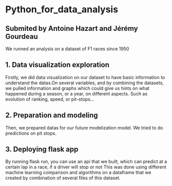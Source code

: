 # Python_for_data_analysis

## Submited by Antoine Hazart and Jérémy Gourdeau


We runned an analysis on a dataset of F1 races since 1950


## 1. Data visualization exploration

Firstly, we did data visualization on our dataset to have basic information to understand the datas.On several variables, and by combining the datasets, we pulled information and graphs which could give us hints on what happened during a season, or a year, on different aspects. Such as evolution of ranking, speed, or pit-stops...


## 2. Preparation and modeling

Then, we prepared datas for our future modelization model. We tried to do predictions on pit stops.


## 3. Deploying flask app

By running flask run, you can use an api that we built, which can predict at a certain lap in a race, if a driver will stop or not
This was done using different machine learning comparison and algorithms on a dataframe that we created by combination of several files of this dataset.
